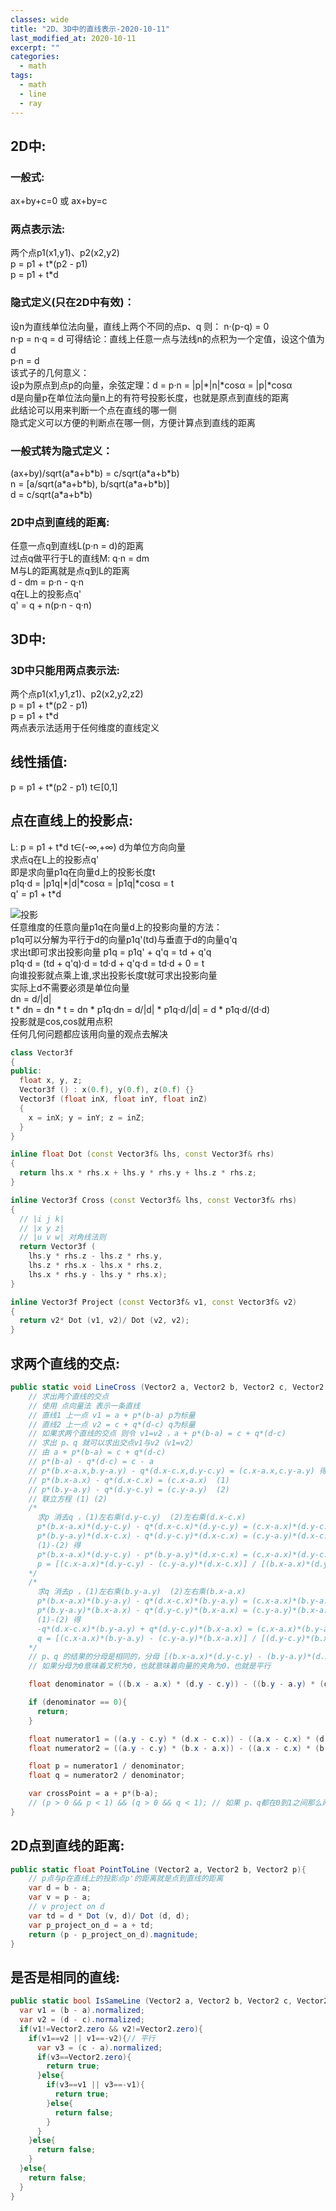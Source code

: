 ```yaml
---
classes: wide
title: "2D、3D中的直线表示-2020-10-11"
last_modified_at: 2020-10-11
excerpt: ""
categories:
  - math
tags:
  - math
  - line
  - ray
---
```


## 2D中:

### 一般式:
ax+by+c=0 或 ax+by=c 

### 两点表示法:
两个点p1(x1,y1)、p2(x2,y2)  
p = p1 + t\*(p2 - p1)  
p = p1 + t\*d  

### 隐式定义(只在2D中有效)：
设n为直线单位法向量，直线上两个不同的点p、q 则：
n·(p-q) = 0  
n·p = n·q = d 
可得结论：直线上任意一点与法线n的点积为一个定值，设这个值为d  
p·n = d  
该式子的几何意义：  
设p为原点到点p的向量，余弦定理：d = p·n = |p|\*|n|\*cosα = |p|\*cosα  
d是向量p在单位法向量n上的有符号投影长度，也就是原点到直线的距离  
此结论可以用来判断一个点在直线的哪一侧  
隐式定义可以方便的判断点在哪一侧，方便计算点到直线的距离

### 一般式转为隐式定义：
(ax+by)/sqrt(a\*a+b\*b) = c/sqrt(a\*a+b\*b)  
n = [a/sqrt(a\*a+b\*b), b/sqrt(a\*a+b\*b)]  
d = c/sqrt(a\*a+b\*b)

### 2D中点到直线的距离:
任意一点q到直线L(p·n = d)的距离  
过点q做平行于L的直线M: q·n = dm  
M与L的距离就是点q到L的距离  
d - dm = p·n - q·n  
q在L上的投影点q'  
q' = q + n(p·n - q·n) 

## 3D中:

### 3D中只能用两点表示法:
两个点p1(x1,y1,z1)、p2(x2,y2,z2)  
p = p1 + t\*(p2 - p1)  
p = p1 + t\*d  
两点表示法适用于任何维度的直线定义

## 线性插值:
p = p1 + t\*(p2 - p1) t∈[0,1]  

## 点在直线上的投影点:
L: p = p1 + t\*d  t∈(-∞,+∞)  d为单位方向向量  
求点q在L上的投影点q'  
即是求向量p1q在向量d上的投影长度t  
p1q·d = |p1q|\*|d|\*cosα = |p1q|\*cosα = t  
q' = p1 + t\*d

![投影](/assets/images/touying.png)  
任意维度的任意向量p1q在向量d上的投影向量的方法：  
p1q可以分解为平行于d的向量p1q'(td)与垂直于d的向量q'q  
求出t即可求出投影向量
p1q = p1q' + q'q = td + q'q  
p1q·d = (td + q'q)·d = td·d + q'q·d = td·d + 0 = t  
向谁投影就点乘上谁,求出投影长度t就可求出投影向量  
实际上d不需要必须是单位向量  
dn = d/|d|  
t \* dn = dn \* t = dn \* p1q·dn = d/|d| \* p1q·d/|d| = d \* p1q·d/(d·d)  
投影就是cos,cos就用点积  
任何几何问题都应该用向量的观点去解决  

```cpp
class Vector3f
{
public:
  float x, y, z;
  Vector3f () : x(0.f), y(0.f), z(0.f) {}
  Vector3f (float inX, float inY, float inZ)	
  { 
    x = inX; y = inY; z = inZ; 
  }
}

inline float Dot (const Vector3f& lhs, const Vector3f& rhs)
{ 
  return lhs.x * rhs.x + lhs.y * rhs.y + lhs.z * rhs.z; 
}

inline Vector3f Cross (const Vector3f& lhs, const Vector3f& rhs)
{
  // |i j k|
  // |x y z|
  // |u v w| 对角线法则  
  return Vector3f (
    lhs.y * rhs.z - lhs.z * rhs.y,
    lhs.z * rhs.x - lhs.x * rhs.z,
    lhs.x * rhs.y - lhs.y * rhs.x);
}

inline Vector3f Project (const Vector3f& v1, const Vector3f& v2)
{ 
  return v2* Dot (v1, v2)/ Dot (v2, v2); 
}
```

## 求两个直线的交点:

```csharp
public static void LineCross (Vector2 a, Vector2 b, Vector2 c, Vector2 d){
    // 求出两个直线的交点
    // 使用 点向量法 表示一条直线
    // 直线1 上一点 v1 = a + p*(b-a) p为标量
    // 直线2 上一点 v2 = c + q*(d-c) q为标量
    // 如果求两个直线的交点 则令 v1=v2 ，a + p*(b-a) = c + q*(d-c)
    // 求出 p、q 就可以求出交点v1与v2（v1=v2）
    // 由 a + p*(b-a) = c + q*(d-c)
    // p*(b-a) - q*(d-c) = c - a
    // p*(b.x-a.x,b.y-a.y) - q*(d.x-c.x,d.y-c.y) = (c.x-a.x,c.y-a.y) 得如下两个式子：
    // p*(b.x-a.x) - q*(d.x-c.x) = (c.x-a.x)  (1)
    // p*(b.y-a.y) - q*(d.y-c.y) = (c.y-a.y)  (2)
    // 联立方程 (1) (2)
    /*
      求p 消去q ，(1)左右乘(d.y-c.y)  (2)左右乘(d.x-c.x)
      p*(b.x-a.x)*(d.y-c.y) - q*(d.x-c.x)*(d.y-c.y) = (c.x-a.x)*(d.y-c.y)  (1)
      p*(b.y-a.y)*(d.x-c.x) - q*(d.y-c.y)*(d.x-c.x) = (c.y-a.y)*(d.x-c.x)  (2)
      (1)-(2) 得
      p*(b.x-a.x)*(d.y-c.y) - p*(b.y-a.y)*(d.x-c.x) = (c.x-a.x)*(d.y-c.y) - (c.y-a.y)*(d.x-c.x)
      p = [(c.x-a.x)*(d.y-c.y) - (c.y-a.y)*(d.x-c.x)] / [(b.x-a.x)*(d.y-c.y) - (b.y-a.y)*(d.x-c.x)]
    */
    /*
      求q 消去p ，(1)左右乘(b.y-a.y)  (2)左右乘(b.x-a.x)
      p*(b.x-a.x)*(b.y-a.y) - q*(d.x-c.x)*(b.y-a.y) = (c.x-a.x)*(b.y-a.y)  (1)
      p*(b.y-a.y)*(b.x-a.x) - q*(d.y-c.y)*(b.x-a.x) = (c.y-a.y)*(b.x-a.x)  (2)
      (1)-(2) 得
      -q*(d.x-c.x)*(b.y-a.y) + q*(d.y-c.y)*(b.x-a.x) = (c.x-a.x)*(b.y-a.y) - (c.y-a.y)*(b.x-a.x)
      q = [(c.x-a.x)*(b.y-a.y) - (c.y-a.y)*(b.x-a.x)] / [(d.y-c.y)*(b.x-a.x) - (d.x-c.x)*(b.y-a.y)]
    */
    // p、q 的结果的分母是相同的，分母 [(b.x-a.x)*(d.y-c.y) - (b.y-a.y)*(d.x-c.x)] 为 向量ab与向量cd的叉积
    // 如果分母为0意味着叉积为0，也就意味着向量的夹角为0，也就是平行

    float denominator = ((b.x - a.x) * (d.y - c.y)) - ((b.y - a.y) * (d.x - c.x));

    if (denominator == 0){
      return;
    }

    float numerator1 = ((a.y - c.y) * (d.x - c.x)) - ((a.x - c.x) * (d.y - c.y));
    float numerator2 = ((a.y - c.y) * (b.x - a.x)) - ((a.x - c.x) * (b.y - a.y));

    float p = numerator1 / denominator;
    float q = numerator2 / denominator;

    var crossPoint = a + p*(b-a);
    // (p > 0 && p < 1) && (q > 0 && q < 1); // 如果 p、q都在0到1之间那么两个线段是相交的
}

```

## 2D点到直线的距离:
```csharp
public static float PointToLine (Vector2 a, Vector2 b, Vector2 p){
    // p点与p在直线上的投影点p'的距离就是点到直线的距离
    var d = b - a;
    var v = p - a;
    // v project on d
    var td = d * Dot (v, d)/ Dot (d, d);
    var p_project_on_d = a + td;
    return (p - p_project_on_d).magnitude;
}
```

## 是否是相同的直线:
```csharp
public static bool IsSameLine (Vector2 a, Vector2 b, Vector2 c, Vector2 d){
  var v1 = (b - a).normalized;
  var v2 = (d - c).normalized;
  if(v1!=Vector2.zero && v2!=Vector2.zero){
    if(v1==v2 || v1==-v2){// 平行
      var v3 = (c - a).normalized;
      if(v3==Vector2.zero){
        return true;
      }else{
        if(v3==v1 || v3==-v1){
          return true;
        }else{
          return false;
        }
      }
    }else{
      return false;
    }
  }else{
    return false;
  }
}
```